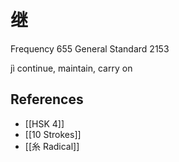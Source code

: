 # 继
Frequency 655
General Standard 2153

jì
continue, maintain, carry on

## References
- [[HSK 4]]
- [[10 Strokes]]
- [[糸 Radical]]